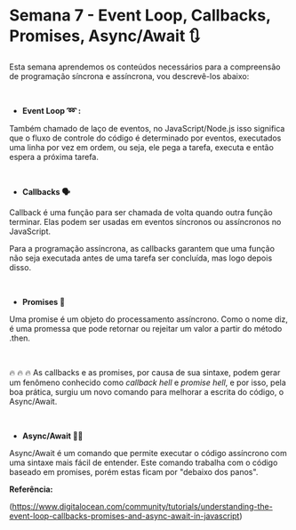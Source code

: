 
# Semana 7 - Event Loop, Callbacks, Promises, Async/Await :arrows_clockwise: #

Esta semana aprendemos os conteúdos necessários para a compreensão de programação síncrona e assíncrona, vou descrevê-los abaixo:

<br>

- **Event Loop :loop:	:**

Também chamado de laço de eventos,  no JavaScript/Node.js isso significa que o fluxo de controle do código é determinado por eventos, executados uma linha por vez em ordem, ou seja, ele pega a tarefa, executa e então espera a próxima tarefa.

<br>

- **Callbacks :speaking_head:**

Callback é uma função para ser chamada de volta quando outra função terminar. Elas podem ser usadas em eventos síncronos ou assíncronos no JavaScript.

Para a programação assíncrona, as callbacks garantem que uma função não seja executada antes de uma tarefa ser concluída, mas logo depois disso.


<br>

- **Promises :handshake:**

Uma promise é um objeto do processamento assíncrono. Como o nome diz, é uma promessa que pode retornar ou rejeitar um valor a partir do método .then. 

<br>

:fire:	:fire:	:fire: As callbacks e as promises, por causa de sua sintaxe, podem gerar um fenômeno conhecido como *callback hell* e *promise hell*, e por isso, pela boa prática, surgiu um novo comando para melhorar a escrita do código, o Async/Await.

<br>

- **Async/Await :woman_firefighter:**

Async/Await é um comando que permite executar o código assíncrono com uma sintaxe mais fácil de entender. Este comando trabalha com o código baseado em promises, porém estas ficam por "debaixo dos panos".



**Referência:**

(https://www.digitalocean.com/community/tutorials/understanding-the-event-loop-callbacks-promises-and-async-await-in-javascript)
